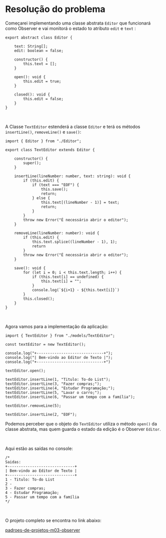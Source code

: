 # Resolução do problema

Começarei implementando uma classe abstrata `Editor` que funcionará como Observer e vai monitorá o estado to atributo `edit` e `text` :

```tsx
export abstract class Editor {

    text: String[];
    edit: boolean = false;

    constructor() {
        this.text = [];
    }

    open(): void {
        this.edit = true;
    }

    closed(): void {
        this.edit = false;
    }
}
```

<br>

A Classe `TextEditor` estenderá a classe `Editor` e terá os métodos `insertLine()`, `removeLine()` e `save()`:

```tsx
import { Editor } from "./Editor";

export class TextEditor extends Editor {

    constructor() {
        super();
    }

    insertLine(lineNumber: number, text: string): void {
        if (this.edit) {
            if (text === "EOF") {
                this.save();
                return;
            } else {
                this.text[(lineNumber - 1)] = text;
                return;
            }
        }
        throw new Error("É necessário abrir o editor");
    }

    removeLine(lineNumber: number): void {
        if (this.edit) {
            this.text.splice((lineNumber - 1), 1);
            return
        }
        throw new Error("É necessário abrir o editor");
    }

    save(): void {
        for (let i = 0; i < this.text.length; i++) {
            if (this.text[i] == undefined) {
                this.text[i] = "";
            }
            console.log(`${i+1} - ${this.text[i]}`)
        }
        this.closed();
    }
}
```

<br>

Agora vamos para a implementação da aplicação:

```tsx
import { TextEditor } from "./models/TextEditor";

const textEditor = new TextEditor();

console.log("+------------------------------+");
console.log("| Bem-vindo ao Editor de Texto |");
console.log("+------------------------------+")

textEditor.open();

textEditor.insertLine(1, "Titulo: To-do List");
textEditor.insertLine(3, "Fazer compras;");
textEditor.insertLine(4, "Estudar Programação;");
textEditor.insertLine(5, "Lavar o carro;");
textEditor.insertLine(6, "Passar um tempo com a família");

textEditor.removeLine(5);

textEditor.insertLine(2, "EOF");
```

Podemos perceber que o objeto do `TextEditor`  utiliza o método `open()` da classe abstrata, mas quem guarda o estado da edição é o Observer `Editor`.

<br>

Aqui estão as saídas no console:

```tsx
/*
Saidas:
+------------------------------+
| Bem-vindo ao Editor de Texto |
+------------------------------+
1 - Titulo: To-do List
2 - 
3 - Fazer compras;
4 - Estudar Programação;
5 - Passar um tempo com a família
*/
```

<br>

O projeto completo se encontra no link abaixo:

[padroes-de-projetos-m03-observer](https://github.com/marcelofox4/formacao-acelerada-em-programacao-softex/tree/main/03-padroes-de-desenvolvimento-de-software/m3-depois-de-aumentar-as-vendas-da-padaria-Fernando-gostaria-de-atender-as-sugest%C3%B5es-de-melhoria-dos-clientes-como-ele-deve-lidar-com-as-sugest%C3%B5es/06-trabalho/observer-m3/padroes-de-projetos-m03-observer)

